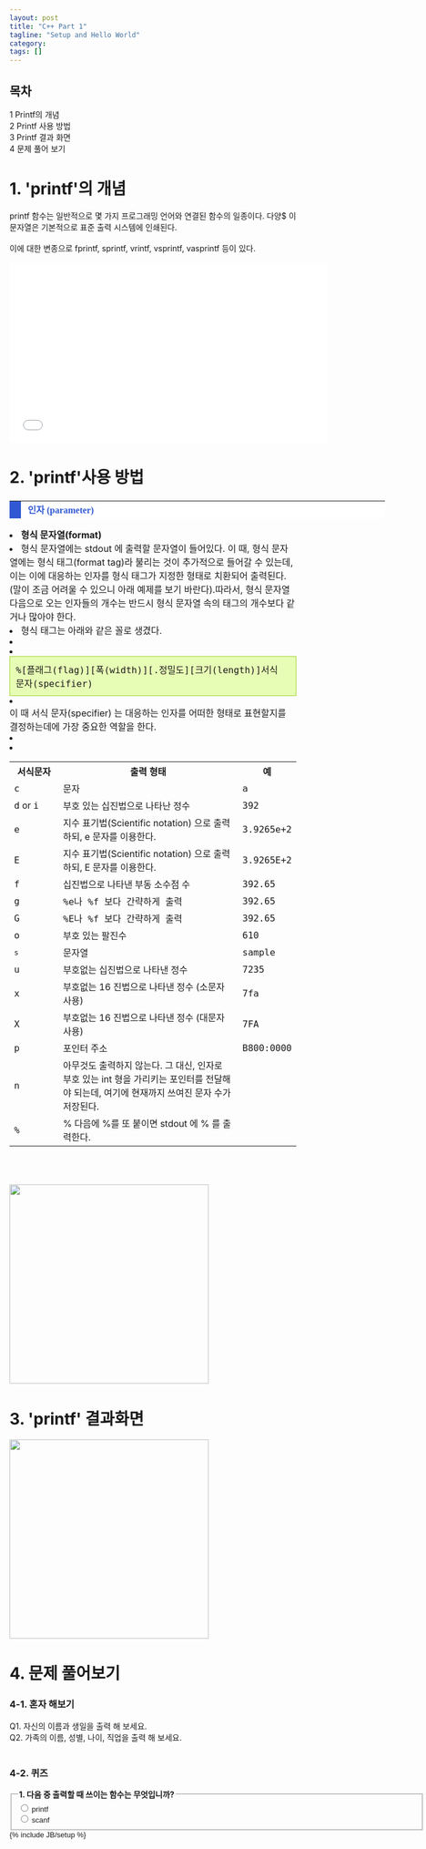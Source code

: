 ```yaml
---
layout: post
title: "C++ Part 1"
tagline: "Setup and Hello World"
category: 
tags: []
---
```

<div id="toc" class="toc">
<div id="toctitle">
<h2>목차</h2>
</div>
<ul>
<li class="toclevel-1 tocsection-1"><a href="#.EC.9D.BC.EB.B0.98.EC.A0.81.EC.9D.B8_.EC.98.88"><span class="tocnumber">1</span> <span class="toctext">Printf의 개념</span></a></li>
<li class="toclevel-1 tocsection-2"><a href="#.EC.9D.BC.EB.B0.98.EC.A0.81.EC.9D.B8_.EB.B3.80.EC.A2.85_.ED.95.A8.EC.88.98"><span class="tocnumber">2</span> <span class="toctext">Printf 사용 방법</span></a>

<li class="toclevel-1 tocsection-6"><a href="#printf.EB.A5.BC_.EC.9D.B4.EC.9A.A9.ED.95.98.EB.8A.94_.ED.94.84.EB.A1.9C.EA.B7.B8.EB.9E.98.EB.B0.8D_.EC.96.B8.EC.96.B4"><span class="tocnumber">3</span> <span class="toctext">Printf 결과 화면</span></a></li>
<li class="toclevel-1 tocsection-7"><a href="#.EA.B0.99.EC.9D.B4_.EB.B3.B4.EA.B8.B0"><span class="tocnumber">4</span> <span class="toctext">문제 풀어 보기</span></a></li>
</ul>
</div>

<p></p>
<h1>1. 'printf'의 개념</h1>
printf 함수는 일반적으로 몇 가지 프로그래밍 언어와 연결된 함수의 일종이다. 다양$
이 문자열은 기본적으로 표준 출력 시스템에 인쇄된다.
<br /><br />
이에 대한 변종으로 fprintf, sprintf, vrintf, vsprintf, vasprintf 등이 있다.
<br /><br />

<iframe width="560" height="315" src="//www.youtube.com/embed/yKATaptz3Dc" frameborder="0" allowfullscreen></iframe>

<h1>2. 'printf'사용 방법</h1>

<h3><div>
<table style="width: 660px; border-collapse: collapse; height: 31px;" bgcolor="#ffffff" cellpadding="1" cellspacing="1">
<tbody>
<tr>
<td style="border-width: 0px 0px 1px; border-style: solid; border-color: rgb(48, 88, 210);" bgcolor="#3058d2" width="1%"><span style="font-size: 10pt;"><span style="font-family: Gulim;"><span style="font-weight: bold;" class="Apple-style-span"><span style="font-size: 12pt;">&nbsp;</span></span></span></span></td>
<td style="border-width: 0px 0px 1px; border-style: solid; border-color: rgb(48, 88, 210);" width="99%"><span style="color: rgb(48, 88, 210); font-size: 10pt;"><span style="font-family: Gulim;"><span style="font-weight: bold;" class="Apple-style-span"><span style="font-size: 12pt;">&nbsp;인자 (parameter)</span></span></span></span><font color="#c8056a"><strong><span style="font-size: 10pt;"><span style="font-family: Gulim;"><span style="color: rgb(48, 88, 210);"></span><br />
</span></span></strong></font></td>
<td style="border-width: 0px 0px 1px; border-style: solid; border-color: rgb(48, 88, 210) rgb(48, 88, 210) rgb(255, 70, 197);" width="100%"><span style="font-size: 10pt;"><span style="font-family: Gulim;"></span></span><br />
</td>
</tr>
</tbody></table>
</div>
</h3><dl><li><span style="font-weight: bold;"></span><span style="font-size: 12pt; font-weight: bold;">형식 문자열(format)</span></li>
<li><span style="font-size: 12pt;">형식 문자열에는 stdout 에 출력할 문자열이 들어있다. 이 때, 형식 문자열에는 형식 태그(format tag)라 불리는 것이 추가적으로 들어갈 수 있는데, 이는 이에 대응하는 인자를 형식 태그가 지정한 형태로 치환되어 출력된다. (말이 조금 어려울 수 있으니 아래 예제를 보기 바란다).따라서, 형식 문자열 다음으로 오는 인자들의 개수는 반드시 형식 문자열 속의 태그의 개수보다 같거나 많아야 한다. </span><br />
</li>
<li><span style="font-size: 12pt;">형식 태그는 아래와 같은 꼴로 생겼다. </span><br />
</li>
<li><br />
</li>
<li><tt><span style="font-size: 12pt;"><div style="border: 1px solid rgb(159, 211, 49); background-color: rgb(231, 253, 181); padding: 10px;" class="txc-textbox">
%[플래그(flag)][폭(width)][.정밀도][크기(length)]서식 문자(specifier)</div>
</span></tt></li>
<li><br /><span id="callbacknestitgurutistorycom352280" style="width:1px; height:1px; float:right"><embed  allowscriptaccess="always"  id="bootstrapperitgurutistorycom352280"  src="http://itguru.tistory.com/plugin/CallBack_bootstrapperSrc?nil_profile=tistory&amp;nil_type=copied_post"  width="1"  height="1"  wmode="transparent"  type="application/x-shockwave-flash"  EnableContextMenu="false"  FlashVars="&amp;callbackId=itgurutistorycom352280&amp;host=http://itguru.tistory.com&amp;embedCodeSrc=http%3A%2F%2Fitguru.tistory.com%2Fplugin%2FCallBack_bootstrapper%3F%26src%3Dhttp%3A%2F%2Fs1.daumcdn.net%2Fcfs.tistory%2Fv%2F0%2Fblog%2Fplugins%2FCallBack%2Fcallback%26id%3D35%26callbackId%3Ditgurutistorycom352280%26destDocId%3Dcallbacknestitgurutistorycom352280%26host%3Dhttp%3A%2F%2Fitguru.tistory.com%26float%3Dleft" swLiveConnect="true"/></span>
<span style="font-size: 12pt;">이 때 서식 문자(specifier) 는 대응하는 인자를 어떠한 형태로 표현할지를 결정하는데에 가장 중요한 역할을 한다. </span><br />
</li>
<li><br />
</li>
<li><table class="boxed">
<tbody><tr>
<th width="70"><span style="font-size: 12pt;">서식문자</span></th><th><span style="font-size: 12pt;">출력 형태</span><br />
</th><th><span style="font-size: 12pt;">예</span><br />
</th></tr>
<tr>
<td><tt><span style="font-size: 12pt;">c</span></tt></td>
<td><span style="font-size: 12pt;">문자</span><br />
</td>
<td><tt><span style="font-size: 12pt;">a</span></tt></td>
</tr>
<tr>
<td><tt><span style="font-size: 12pt;">d</span></tt><span style="font-size: 12pt;"> or </span><tt><span style="font-size: 12pt;">i</span></tt></td>
<td><span style="font-size: 12pt;">부호 있는 십진법으로 나타난 정수</span></td>
<td><tt><span style="font-size: 12pt;">392</span></tt></td>
</tr>
<tr>
<td><tt><span style="font-size: 12pt;">e</span></tt></td>
<td><span style="font-size: 12pt;">지수 표기법(Scientific notation) 으로 출력하되, e 문자를 이용한다. </span><br />
</td>
<td><tt><span style="font-size: 12pt;">3.9265e+2</span></tt></td>
</tr>
<tr>
<td><tt><span style="font-size: 12pt;">E</span></tt></td>
<td><span style="font-size: 12pt;">지수 표기법(Scientific notation) 으로 출력하되, E 문자를 이용한다. </span></td>
<td><tt><span style="font-size: 12pt;">3.9265E+2</span></tt></td>
</tr>
<tr>
<td><tt><span style="font-size: 12pt;">f</span></tt></td>
<td><span style="font-size: 12pt;">십진법으로 나타낸 부동 소수점 수</span><br />
</td>
<td><tt><span style="font-size: 12pt;">392.65</span></tt></td>
</tr>
<tr>
<td><tt><span style="font-size: 12pt;">g</span></tt></td>
<td><span style="font-family: monospace;"><span style="font-size: 12pt;">%e나 %f 보다 간략하게 출력</span></span></td>
<td><tt><span style="font-size: 12pt;">392.65</span></tt></td>
</tr>
<tr>
<td><tt><span style="font-size: 12pt;">G</span></tt></td>
<td><span style="font-family: monospace;"><span style="font-size: 12pt;">%E나 %f 보다 간략하게 출력</span></span></td>
<td><tt><span style="font-size: 12pt;">392.65</span></tt></td>
</tr>
<tr>
<td><tt><span style="font-size: 12pt;">o</span></tt></td>
<td><span style="font-size: 12pt;">부호 있는 팔진수</span><br />
</td>
<td><tt><span style="font-size: 12pt;">610</span></tt></td>
</tr>
<tr>
<td><tt>s</tt></td>
<td><span style="font-size: 12pt;">문자열</span><br />
</td>
<td><tt><span style="font-size: 12pt;">sample</span></tt></td>
</tr>
<tr>
<td><tt><span style="font-size: 12pt;">u</span></tt></td>
<td><span style="font-size: 12pt;">부호없는 십진법으로 나타낸 정수</span><br />
</td>
<td><tt><span style="font-size: 12pt;">7235</span></tt></td>
</tr>
<tr>
<td><tt><span style="font-size: 12pt;">x</span></tt></td>
<td><span style="font-size: 12pt;">부호없는 16 진법으로 나타낸 정수 (소문자 사용)</span><br />
</td>
<td><tt><span style="font-size: 12pt;">7fa</span></tt></td>
</tr>
<tr>
<td><tt><span style="font-size: 12pt;">X</span></tt></td>
<td><span style="font-size: 12pt;">부호없는 16 진법으로 나타낸 정수 (대문자 사용)</span><br />
</td>
<td><tt><span style="font-size: 12pt;">7FA</span></tt></td>
</tr>
<tr>
<td><tt><span style="font-size: 12pt;">p</span></tt></td>
<td><span style="font-size: 12pt;">포인터 주소</span><br />
</td>
<td><tt><span style="font-size: 12pt;">B800:0000</span></tt></td>
</tr>
<tr>
<td><tt><span style="font-size: 12pt;">n</span></tt></td>
<td><span style="font-size: 12pt;">아무것도 출력하지 않는다. 그 대신, 인자로 부호 있는 int 형을 가리키는 포인터를 전달해야 되는데, 여기에 현재까지 쓰여진 문자 수가 저장된다.</span></td>
<td><span style="font-size: 12pt;">  </span><br />
</td>
</tr>
<tr>
<td><tt><span style="font-size: 12pt;">%</span></tt></td>
<td><span style="font-size: 12pt;">% 다음에 %를 또 붙이면 stdout 에 % 를 출력한다. </span><br />
</td>
</tr>
</tbody></table>
<br />
</li>
<br /><br />

<img src="http://4.bp.blogspot.com/-ZHYJOq_sMjo/UCSbFvKNOQI/AAAAAAAAAuo/vrCleLN5pms/s640/Screenshot.png" width="350" height="350" >

<h1>3. 'printf' 결과화면 </h1>
<img src="http://pds27.egloos.com/pds/201311/08/06/a0048306_527ce5b23711c.jpg" width="350" height="350">
<br />

<h1>4. 문제 풀어보기</h1>
<h3>4-1. 혼자 해보기 </h3>
Q1. 자신의 이름과 생일을 출력 해 보세요. <br />
Q2. 가족의 이름, 성별, 나이, 직업을 출력 해 보세요. <br />
<br />
<h3>4-2. 퀴즈 </h3>

<form name = 'quiz' action="javascript:finish();">
<fieldset style="width:700px;">
<legend><strong>1. 다음 중 출력할 때 쓰이는 함수는 무엇입니까? </strong></legend>
<font size="2" face="Verdana, Arial, Helvetica, sans-serif">
<input name="question_1" type="radio" value="1" /> printf</font><br /><font size="2" face="Verdana, Arial, Helvetica, sans-serif">
<input name="question_1" type="radio" value="2" /> scanf</font><br /><font size="2" face="Verdana, Arial, Helvetica, sans-serif">
</fieldset>
{% include JB/setup %}

